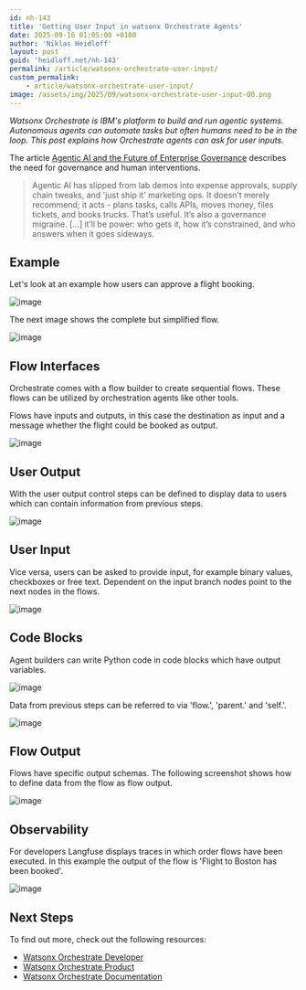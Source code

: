 ```yaml
---
id: nh-143
title: 'Getting User Input in watsonx Orchestrate Agents'
date: 2025-09-16 01:05:00 +0100
author: 'Niklas Heidloff'
layout: post
guid: 'heidloff.net/nh-143'
permalink: /article/watsonx-orchestrate-user-input/
custom_permalink:
    - article/watsonx-orchestrate-user-input/
image: /assets/img/2025/09/watsonx-orchestrate-user-input-00.png
---
```


*Watsonx Orchestrate is IBM's platform to build and run agentic systems. Autonomous agents can automate tasks but often humans need to be in the loop. This post explains how Orchestrate agents can ask for user inputs.*

The article [Agentic AI and the Future of Enterprise Governance](https://funmachines.substack.com/p/agentic-ai-and-the-future-of-enterprise) describes the need for governance and human interventions.

> Agentic AI has slipped from lab demos into expense approvals, supply chain tweaks, and 'just ship it' marketing ops. It doesn’t merely recommend; it acts - plans tasks, calls APIs, moves money, files tickets, and books trucks. That’s useful. It’s also a governance migraine. [...] it’ll be power: who gets it, how it’s constrained, and who answers when it goes sideways. 

## Example

Let's look at an example how users can approve a flight booking.

![image](/assets/img/2025/09/watsonx-orchestrate-user-input-01.png)

The next image shows the complete but simplified flow.

![image](/assets/img/2025/09/watsonx-orchestrate-user-input-02.png)

## Flow Interfaces

Orchestrate comes with a flow builder to create sequential flows. These flows can be utilized by orchestration agents like other tools.

Flows have inputs and outputs, in this case the destination as input and a message whether the flight could be booked as output.

![image](/assets/img/2025/09/watsonx-orchestrate-user-input-03.png)

## User Output

With the user output control steps can be defined to display data to users which can contain information from previous steps.

![image](/assets/img/2025/09/watsonx-orchestrate-user-input-04.png)

## User Input

Vice versa, users can be asked to provide input, for example binary values, checkboxes or free text. Dependent on the input branch nodes point to the next nodes in the flows.

![image](/assets/img/2025/09/watsonx-orchestrate-user-input-05.png)

## Code Blocks

Agent builders can write Python code in code blocks which have output variables.

![image](/assets/img/2025/09/watsonx-orchestrate-user-input-06.png)

Data from previous steps can be referred to via 'flow.', 'parent.' and 'self.'.

![image](/assets/img/2025/09/watsonx-orchestrate-user-input-07.png)

## Flow Output

Flows have specific output schemas. The following screenshot shows how to define data from the flow as flow output.

![image](/assets/img/2025/09/watsonx-orchestrate-user-input-08.png)

## Observability

For developers Langfuse displays traces in which order flows have been executed. In this example the output of the flow is 'Flight to Boston has been booked'.

![image](/assets/img/2025/09/watsonx-orchestrate-user-input-09.png)

## Next Steps

To find out more, check out the following resources:

* [Watsonx Orchestrate Developer](https://developer.watson-orchestrate.ibm.com)
* [Watsonx Orchestrate Product](https://www.ibm.com/products/watsonx-orchestrate)
* [Watsonx Orchestrate Documentation](https://www.ibm.com/docs/en/watsonx/watson-orchestrate)